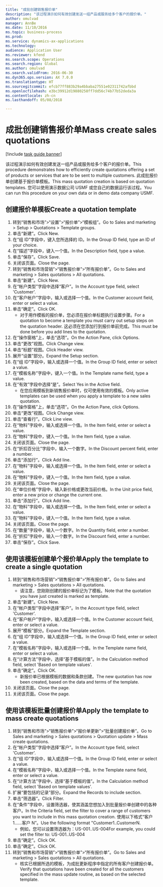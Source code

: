 ```yaml
--- 
title: "成批创建销售报价单"
description: "该过程演示如何有效创建发送一组产品或服务给多个客户的报价单。"
author: omulvad
manager: AnnBe
ms.date: 11/10/2016
ms.topic: business-process
ms.prod: 
ms.service: dynamics-ax-applications
ms.technology: 
audience: Application User
ms.reviewer: kfend
ms.search.scope: Operations
ms.search.region: Global
ms.author: omulvad
ms.search.validFrom: 2016-06-30
ms.dyn365.ops.version: AX 7.0.0
ms.translationtype: HT
ms.sourcegitcommit: efcb77ff883b29a4bbaba27551e02311742afbbd
ms.openlocfilehash: e3bc39912d19880258ff7dd56c74b77b52deda3a
ms.contentlocale: zh-cn
ms.lasthandoff: 05/08/2018

---
```

# <a name="mass-create-sales-quotations"></a><span data-ttu-id="2cea2-103">成批创建销售报价单</span><span class="sxs-lookup"><span data-stu-id="2cea2-103">Mass create sales quotations</span></span>

[!include [task guide banner](../../includes/task-guide-banner.md)]

<span data-ttu-id="2cea2-104">该过程演示如何有效创建发送一组产品或服务给多个客户的报价单。</span><span class="sxs-lookup"><span data-stu-id="2cea2-104">This procedure demonstrates how to efficiently create quotations offering a set of products or services that are to be sent to multiple customers.</span></span> <span data-ttu-id="2cea2-105">此成批报价单创建基于报价单模板。</span><span class="sxs-lookup"><span data-stu-id="2cea2-105">This mass quotation creation is based on quotation templates.</span></span> <span data-ttu-id="2cea2-106">您可以使用演示数据公司 USMF 或您自己的数据运行该过程。</span><span class="sxs-lookup"><span data-stu-id="2cea2-106">You can run this procedure on your own data or in demo data company USMF.</span></span>


## <a name="create-a-quotation-template"></a><span data-ttu-id="2cea2-107">创建报价单模板</span><span class="sxs-lookup"><span data-stu-id="2cea2-107">Create a quotation template</span></span>
1. <span data-ttu-id="2cea2-108">转到“销售和市场”>“设置”>“报价单”>“模板组”。</span><span class="sxs-lookup"><span data-stu-id="2cea2-108">Go to Sales and marketing > Setup > Quotations > Template groups.</span></span>
2. <span data-ttu-id="2cea2-109">单击“新建”。</span><span class="sxs-lookup"><span data-stu-id="2cea2-109">Click New.</span></span>
3. <span data-ttu-id="2cea2-110">在“组 ID”字段中，键入您所选择的 ID。</span><span class="sxs-lookup"><span data-stu-id="2cea2-110">In the Group ID field, type an ID of your choice.</span></span>
4. <span data-ttu-id="2cea2-111">在“描述”字段中，键入一个值。</span><span class="sxs-lookup"><span data-stu-id="2cea2-111">In the Description field, type a value.</span></span>
5. <span data-ttu-id="2cea2-112">单击“保存”。</span><span class="sxs-lookup"><span data-stu-id="2cea2-112">Click Save.</span></span>
6. <span data-ttu-id="2cea2-113">关闭该页面。</span><span class="sxs-lookup"><span data-stu-id="2cea2-113">Close the page.</span></span>
7. <span data-ttu-id="2cea2-114">转到“销售和市场营销”>“销售报价单”>“所有报价单”。</span><span class="sxs-lookup"><span data-stu-id="2cea2-114">Go to Sales and marketing > Sales quotations > All quotations.</span></span>
8. <span data-ttu-id="2cea2-115">单击“新建”。</span><span class="sxs-lookup"><span data-stu-id="2cea2-115">Click New.</span></span>
9. <span data-ttu-id="2cea2-116">在“帐户类型”字段中选择“客户”。</span><span class="sxs-lookup"><span data-stu-id="2cea2-116">In the Account type field, select 'Customer'.</span></span>
10. <span data-ttu-id="2cea2-117">在“客户帐户”字段中，输入或选择一个值。</span><span class="sxs-lookup"><span data-stu-id="2cea2-117">In the Customer account field, enter or select a value.</span></span>
11. <span data-ttu-id="2cea2-118">单击“确定”。</span><span class="sxs-lookup"><span data-stu-id="2cea2-118">Click OK.</span></span>
    * <span data-ttu-id="2cea2-119">对于用作模板的报价单，您必须在报价单标题执行设置步骤。</span><span class="sxs-lookup"><span data-stu-id="2cea2-119">For a quotation to become a template you must carry out  setup steps on the quotation header.</span></span> <span data-ttu-id="2cea2-120">这必须在您添加行到报价单前完成。</span><span class="sxs-lookup"><span data-stu-id="2cea2-120">This must be done before you add lines to the quotation.</span></span>   
12. <span data-ttu-id="2cea2-121">在“操作窗格”上，单击“选项”。</span><span class="sxs-lookup"><span data-stu-id="2cea2-121">On the Action Pane, click Options.</span></span>
13. <span data-ttu-id="2cea2-122">单击“更改”视图。</span><span class="sxs-lookup"><span data-stu-id="2cea2-122">Click Change view.</span></span>
14. <span data-ttu-id="2cea2-123">单击“标题”视图。</span><span class="sxs-lookup"><span data-stu-id="2cea2-123">Click Header view.</span></span>
15. <span data-ttu-id="2cea2-124">展开“设置”部分。</span><span class="sxs-lookup"><span data-stu-id="2cea2-124">Expand the Setup section.</span></span>
16. <span data-ttu-id="2cea2-125">在“组 ID”字段中，输入或选择一个值。</span><span class="sxs-lookup"><span data-stu-id="2cea2-125">In the Group ID field, enter or select a value.</span></span>
17. <span data-ttu-id="2cea2-126">在“模板名称”字段中，键入一个值。</span><span class="sxs-lookup"><span data-stu-id="2cea2-126">In the Template name field, type a value.</span></span>
18. <span data-ttu-id="2cea2-127">在“有效”字段中选择“是”。</span><span class="sxs-lookup"><span data-stu-id="2cea2-127">Select Yes in the Active field.</span></span>
    * <span data-ttu-id="2cea2-128">在您应用模板到新销售报价单时，仅可使用有效的模板。</span><span class="sxs-lookup"><span data-stu-id="2cea2-128">Only active templates can be used when you apply a template to a new sales quotation.</span></span>  
19. <span data-ttu-id="2cea2-129">在“操作窗格”上，单击“选项”。</span><span class="sxs-lookup"><span data-stu-id="2cea2-129">On the Action Pane, click Options.</span></span>
20. <span data-ttu-id="2cea2-130">单击“更改”视图。</span><span class="sxs-lookup"><span data-stu-id="2cea2-130">Click Change view.</span></span>
21. <span data-ttu-id="2cea2-131">单击“查看行”。</span><span class="sxs-lookup"><span data-stu-id="2cea2-131">Click Line view.</span></span>
22. <span data-ttu-id="2cea2-132">在“物料”字段中，输入或选择一个值。</span><span class="sxs-lookup"><span data-stu-id="2cea2-132">In the Item field, enter or select a value.</span></span>
23. <span data-ttu-id="2cea2-133">在“物料”字段中，键入一个值。</span><span class="sxs-lookup"><span data-stu-id="2cea2-133">In the Item field, type a value.</span></span>
24. <span data-ttu-id="2cea2-134">关闭该页面。</span><span class="sxs-lookup"><span data-stu-id="2cea2-134">Close the page.</span></span>
25. <span data-ttu-id="2cea2-135">在“折扣百分比”字段中，输入一个数字。</span><span class="sxs-lookup"><span data-stu-id="2cea2-135">In the Discount percent field, enter a number.</span></span>
26. <span data-ttu-id="2cea2-136">单击“添加行”。</span><span class="sxs-lookup"><span data-stu-id="2cea2-136">Click Add line.</span></span>
27. <span data-ttu-id="2cea2-137">在“物料”字段中，输入或选择一个值。</span><span class="sxs-lookup"><span data-stu-id="2cea2-137">In the Item field, enter or select a value.</span></span>
28. <span data-ttu-id="2cea2-138">在“物料”字段中，键入一个值。</span><span class="sxs-lookup"><span data-stu-id="2cea2-138">In the Item field, type a value.</span></span>
29. <span data-ttu-id="2cea2-139">关闭该页面。</span><span class="sxs-lookup"><span data-stu-id="2cea2-139">Close the page.</span></span>
30. <span data-ttu-id="2cea2-140">在“单位价格”字段中，输入新价格或更改当前价格。</span><span class="sxs-lookup"><span data-stu-id="2cea2-140">In the Unit price field, enter a new price or change the current one.</span></span>
31. <span data-ttu-id="2cea2-141">单击“添加行”。</span><span class="sxs-lookup"><span data-stu-id="2cea2-141">Click Add line.</span></span>
32. <span data-ttu-id="2cea2-142">在“物料”字段中，输入或选择一个值。</span><span class="sxs-lookup"><span data-stu-id="2cea2-142">In the Item field, enter or select a value.</span></span>
33. <span data-ttu-id="2cea2-143">在“物料”字段中，键入一个值。</span><span class="sxs-lookup"><span data-stu-id="2cea2-143">In the Item field, type a value.</span></span>
34. <span data-ttu-id="2cea2-144">关闭该页面。</span><span class="sxs-lookup"><span data-stu-id="2cea2-144">Close the page.</span></span>
35. <span data-ttu-id="2cea2-145">在“数量”字段中，输入一个数字。</span><span class="sxs-lookup"><span data-stu-id="2cea2-145">In the Quantity field, enter a number.</span></span>
36. <span data-ttu-id="2cea2-146">在“折扣”字段中，输入一个数字。</span><span class="sxs-lookup"><span data-stu-id="2cea2-146">In the Discount field, enter a number.</span></span>
37. <span data-ttu-id="2cea2-147">单击“保存”。</span><span class="sxs-lookup"><span data-stu-id="2cea2-147">Click Save.</span></span>

## <a name="apply-the-template-to-create-a-single-quotation"></a><span data-ttu-id="2cea2-148">使用该模板创建单个报价单</span><span class="sxs-lookup"><span data-stu-id="2cea2-148">Apply the template to create a single quotation</span></span>
1. <span data-ttu-id="2cea2-149">转到“销售和市场营销”>“销售报价单”>“所有报价单”。</span><span class="sxs-lookup"><span data-stu-id="2cea2-149">Go to Sales and marketing > Sales quotations > All quotations.</span></span>
    * <span data-ttu-id="2cea2-150">请注意，您刚刚创建的报价单标记为了模板。</span><span class="sxs-lookup"><span data-stu-id="2cea2-150">Note that the quotation you have just created is marked as template.</span></span>  
2. <span data-ttu-id="2cea2-151">单击“新建”。</span><span class="sxs-lookup"><span data-stu-id="2cea2-151">Click New.</span></span>
3. <span data-ttu-id="2cea2-152">在“帐户类型”字段中选择“客户”。</span><span class="sxs-lookup"><span data-stu-id="2cea2-152">In the Account type field, select 'Customer'.</span></span>
4. <span data-ttu-id="2cea2-153">在“客户帐户”字段中，输入或选择一个值。</span><span class="sxs-lookup"><span data-stu-id="2cea2-153">In the Customer account field, enter or select a value.</span></span>
5. <span data-ttu-id="2cea2-154">展开“模板”部分。</span><span class="sxs-lookup"><span data-stu-id="2cea2-154">Expand the Template section.</span></span>
6. <span data-ttu-id="2cea2-155">在“组 ID”字段中，输入或选择一个值。</span><span class="sxs-lookup"><span data-stu-id="2cea2-155">In the Group ID field, enter or select a value.</span></span>
7. <span data-ttu-id="2cea2-156">在“模板名称”字段中，输入或选择一个值。</span><span class="sxs-lookup"><span data-stu-id="2cea2-156">In the Template name field, enter or select a value.</span></span>
8. <span data-ttu-id="2cea2-157">在“计算方法”字段中，选择“基于模板的值”。</span><span class="sxs-lookup"><span data-stu-id="2cea2-157">In the Calculation method field, select 'Based on template values'.</span></span>
9. <span data-ttu-id="2cea2-158">单击“确定”。</span><span class="sxs-lookup"><span data-stu-id="2cea2-158">Click OK.</span></span>
    * <span data-ttu-id="2cea2-159">新报价单已根据模板的数据和条款创建。</span><span class="sxs-lookup"><span data-stu-id="2cea2-159">The new quotation has now been created, based on the data and terms of the template.</span></span>  
10. <span data-ttu-id="2cea2-160">关闭该页面。</span><span class="sxs-lookup"><span data-stu-id="2cea2-160">Close the page.</span></span>
11. <span data-ttu-id="2cea2-161">关闭该页面。</span><span class="sxs-lookup"><span data-stu-id="2cea2-161">Close the page.</span></span>

## <a name="apply-the-template-to-mass-create-quotations"></a><span data-ttu-id="2cea2-162">使用该模板批量创建报价单</span><span class="sxs-lookup"><span data-stu-id="2cea2-162">Apply the template to mass create quotations</span></span>
1. <span data-ttu-id="2cea2-163">转到“销售和市场”>“销售报价单”>“报价单更新”>“批量创建报价单”。</span><span class="sxs-lookup"><span data-stu-id="2cea2-163">Go to Sales and marketing > Sales quotations > Quotation update > Mass create quotations.</span></span>
2. <span data-ttu-id="2cea2-164">在“帐户类型”字段中选择“客户”。</span><span class="sxs-lookup"><span data-stu-id="2cea2-164">In the Account type field, select 'Customer'.</span></span>
3. <span data-ttu-id="2cea2-165">在“组 ID”字段中，输入或选择一个值。</span><span class="sxs-lookup"><span data-stu-id="2cea2-165">In the Group ID field, enter or select a value.</span></span>
4. <span data-ttu-id="2cea2-166">在“模板名称”字段中，输入或选择一个值。</span><span class="sxs-lookup"><span data-stu-id="2cea2-166">In the Template name field, enter or select a value.</span></span>
5. <span data-ttu-id="2cea2-167">在“计算方法”字段中，选择“基于模板的值”。</span><span class="sxs-lookup"><span data-stu-id="2cea2-167">In the Calculation method field, select 'Based on template values'.</span></span>
6. <span data-ttu-id="2cea2-168">扩展“要包括的记录”部分。</span><span class="sxs-lookup"><span data-stu-id="2cea2-168">Expand the Records to include section.</span></span>
7. <span data-ttu-id="2cea2-169">单击“筛选器”。</span><span class="sxs-lookup"><span data-stu-id="2cea2-169">Click Filter.</span></span>
8. <span data-ttu-id="2cea2-170">在“条件”字段中，设置筛选器，使其涵盖您想加入到批量报价单创建中的各种客户。</span><span class="sxs-lookup"><span data-stu-id="2cea2-170">In the Criteria field, set the filter to cover a range of customers you want to include in this mass quotation creation.</span></span> <span data-ttu-id="2cea2-171">使用以下格式“客户 1……客户 N”。</span><span class="sxs-lookup"><span data-stu-id="2cea2-171">Use the following format "Customer1..CustomerN.</span></span>
    * <span data-ttu-id="2cea2-172">例如，您可以设置筛选器为：US-001..US-004</span><span class="sxs-lookup"><span data-stu-id="2cea2-172">For example, you could set the filter to: US-001..US-004</span></span>  
9. <span data-ttu-id="2cea2-173">单击“确定”。</span><span class="sxs-lookup"><span data-stu-id="2cea2-173">Click OK.</span></span>
10. <span data-ttu-id="2cea2-174">单击“确定”。</span><span class="sxs-lookup"><span data-stu-id="2cea2-174">Click OK.</span></span>
11. <span data-ttu-id="2cea2-175">转到“销售和市场营销”>“销售报价单”>“所有报价单”。</span><span class="sxs-lookup"><span data-stu-id="2cea2-175">Go to Sales and marketing > Sales quotations > All quotations.</span></span>
    * <span data-ttu-id="2cea2-176">核实已根据所选的模板，为成批更新程序中指定的所有客户创建报价单。</span><span class="sxs-lookup"><span data-stu-id="2cea2-176">Verify that quotations have been created for all the customers specified in the mass update routine, as based on the selected template.</span></span>  


